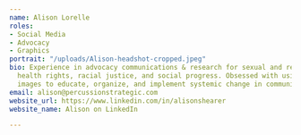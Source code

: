 ```yaml
---
name: Alison Lorelle
roles:
- Social Media
- Advocacy
- Graphics
portrait: "/uploads/Alison-headshot-cropped.jpeg"
bio: Experience in advocacy communications & research for sexual and reproductive
  health rights, racial justice, and social progress. Obsessed with using words and
  images to educate, organize, and implement systemic change in communities & legislation.
email: alison@percussionstrategic.com
website_url: https://www.linkedin.com/in/alisonshearer
website_name: Alison on LinkedIn

---
```

